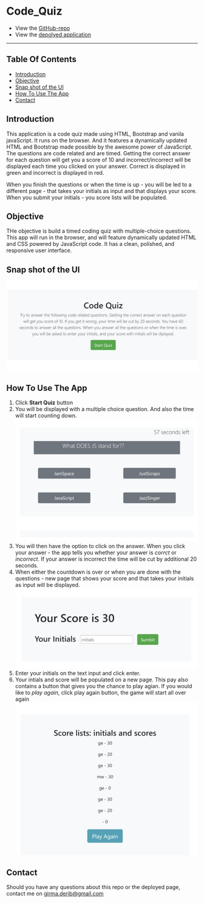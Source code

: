 # Code_Quiz
* View the [GitHub-repo](https://github.com/girmaD/Code_Quiz)
* View the [depolyed application](https://girmad.github.io/Code_Quiz/)
___
## Table Of Contents
* [Introduction](#Introduction)
* [Objective](#Objective)
* [Snap shot of the UI](#snap-shot-of-the-UI)
* [How To Use The App](#How-To-Use-The-App)
* [Contact](Contact)
## Introduction
This application is a code quiz made using HTML, Bootstrap and vanila javaScript. It runs on the browser. And it features a dynamically updated HTML and Bootstrap made possible by the awesome power of JavaScript. The questions are code related and are timed. Getting the correct answer for each question will get you a score of 10 and incorrect/incorrect will be displayed each time you clicked on your answer. Correct is displayed in green and incorrect is displayed in red.

When you finish the questions or when the time is up - you will be led to a different page - that takes your initials as input and that displays your score. When you submit your initials - you score lists will be populated.

## Objective
THe objective is build a timed coding quiz with multiple-choice questions. This app will run in the browser, and will feature dynamically updated HTML and CSS powered by JavaScript code. It has a clean, polished, and responsive user interface.

## Snap shot of the UI

![Alt text](./Assets/frontPage.png)


## How To Use The App

1. Click **Start Quiz** button
2. You will be displayed with a multiple choice question. And also the time will start counting down.
![Alt text](./Assets/quizPage.png)
3. You will then have the option to click on the answer. When you click your answer - the app tells you whether your answer is *corrct* or *incorrect*. If your answer is incorrect the time will be cut by additional 20 seconds.
4. When either the countdown is over or when you are done with the questions - new page that shows your score and that takes your initials as input will be displayed.
![Alt text](./Assets/initialsPage.png)
5. Enter your initials on the text input and click enter.
6. Your intials and score will be populated on a new page. This pay also contains a button that gives you the chance to play agian. If you would like to *play again*, click play again button, the game will start all over again
![Alt text](./Assets/scoreListsPage.png)


## Contact

Should you have any questions about this repo or the deployed page, contact me on [girma.derib@gmail.com](mailto:girma.derib@gmail.com)
